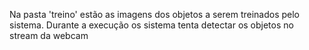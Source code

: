 Na pasta 'treino' estão as imagens dos objetos a serem treinados pelo sistema.
Durante a execução os sistema tenta detectar os objetos no stream da webcam
